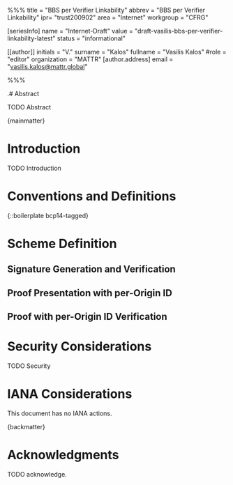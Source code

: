 %%%
title = "BBS per Verifier Linkability"
abbrev = "BBS per Verifier Linkability"
ipr= "trust200902"
area = "Internet"
workgroup = "CFRG"

[seriesInfo]
name = "Internet-Draft"
value = "draft-vasilis-bbs-per-verifier-linkability-latest"
status = "informational"

[[author]]
initials = "V."
surname = "Kalos"
fullname = "Vasilis Kalos"
#role = "editor"
organization = "MATTR"
  [author.address]
  email = "vasilis.kalos@mattr.global"

%%%

.# Abstract

TODO Abstract


{mainmatter}

# Introduction

TODO Introduction


# Conventions and Definitions

{::boilerplate bcp14-tagged}

# Scheme Definition

## Signature Generation and Verification

## Proof Presentation with per-Origin ID

## Proof with per-Origin ID Verification

# Security Considerations

TODO Security


# IANA Considerations

This document has no IANA actions.


{backmatter}

# Acknowledgments

TODO acknowledge.

